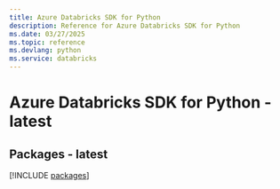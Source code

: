 ```yaml
---
title: Azure Databricks SDK for Python
description: Reference for Azure Databricks SDK for Python
ms.date: 03/27/2025
ms.topic: reference
ms.devlang: python
ms.service: databricks
---
```

# Azure Databricks SDK for Python - latest
## Packages - latest
[!INCLUDE [packages](databricks-index.md)]